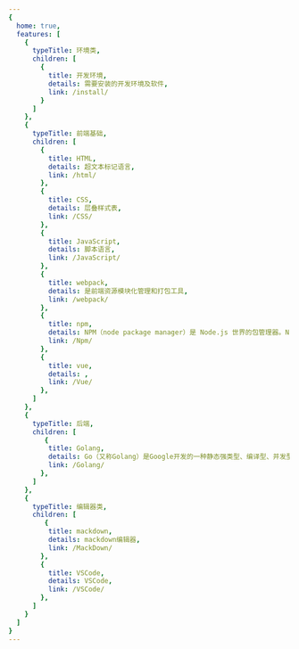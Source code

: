 ```yaml
---
{
  home: true,
  features: [
    {
      typeTitle: 环境类,
      children: [
        {
          title: 开发环境,
          details: 需要安装的开发环境及软件,
          link: /install/
        }
      ]
    },
    {
      typeTitle: 前端基础,
      children: [
        {
          title: HTML,
          details: 超文本标记语言,
          link: /html/
        },
        {
          title: CSS,
          details: 层叠样式表,
          link: /CSS/
        },
        {
          title: JavaScript,
          details: 脚本语言,
          link: /JavaScript/
        },
        {
          title: webpack,
          details: 是前端资源模块化管理和打包工具,
          link: /webpack/
        },
        {
          title: npm,
          details: NPM（node package manager）是 Node.js 世界的包管理器。NPM 可以让 JavaScript 开发者在共享代码、复用代码以及更新共享的代码上更加方便。,
          link: /Npm/
        },
        {
          title: vue,
          details: ,
          link: /Vue/
        },
      ]
    },
    {
      typeTitle: 后端,
      children: [
         {
          title: Golang,
          details: Go（又称Golang）是Google开发的一种静态强类型、编译型、并发型，并具有垃圾回收功能的编程语言。,
          link: /Golang/
        },
      ]
    },
    {
      typeTitle: 编辑器类,
      children: [
         {
          title: mackdown,
          details: mackdown编辑器,
          link: /MackDown/
        },
        {
          title: VSCode,
          details: VSCode,
          link: /VSCode/
        },
      ]
    }
  ]
}
---
```


<!-- ---
home: true

# heroImage: /home.png

# title: a

features:
    - title: HTML
      details: 超文本标记语言
      link: /html/
    - title: webpack
      details: 是前端资源模块化管理和打包工具
      link: /webpack/
    - title: TypeScript
      details: 是由微软开源的编程语言。它是 JavaScript 的一个超集
      link: /guide/
    - title: Next.js
      details: Development using front-end advanced technology
    - title: Permission
      details: Dynamic loading of route and rendering sidebar based on permissions
    - title: Globalization
      details: Built-in industry universal international solution
    - title: Theming
      details: Supports multiple dynamic skin methods
footer: MIT Licensed | Copyright © 2017-devYuSheng
--- -->
